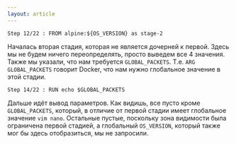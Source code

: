 ```yaml
---
layout: article
---
```

```
Step 12/22 : FROM alpine:${OS_VERSION} as stage-2
```

Началась вторая стадия, которая не является дочерней к первой. Здесь мы не будем ничего переопределять, просто выведем все 4 значения. Также мы указали, что нам требуется `GLOBAL_PACKETS`. Т.е. `ARG GLOBAL_PACKETS` говорит Docker, что нам нужно глобальное значение в этой стадии.

```
Step 14/22 : RUN echo $GLOBAL_PACKETS
```

Дальше идёт вывод параметров. Как видишь, все пусто кроме `GLOBAL_PACKETS`, который, в отличие от первой стадии имеет глобальное значение `vim nano`. Остальные пустые, поскольку зона видимости была ограничена первой стадией, а глобальный `OS_VERSION`, который также мог бы здесь отобразиться, мы не запросили.
